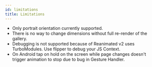 ```yaml
---
id: limitations
title: Limitations
---
```


- Only portrait orientation currently supported.
- There is no way to change dimensions without full re-render of the gallery.
- Debugging is not supported because of Reanimated v2 uses TurboModules. Use flipper to debug your JS Context.
- On Android tap on hold on the screen while page changes doesn't trigger animation to stop due to bug in Gesture Handler.